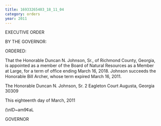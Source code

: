 ```yaml
---
title: 16933265403_18_11_04
category: orders
year: 2011
---
```

 

EXECUTIVE ORDER

BY THE GOVERNOR:

ORDERED:

That the Honorable Duncan N. Johnson, Sr., of Richmond County,
Georgia, is appointed as a member of the Board of Natural
Resources as a Member at Large, for a term of ofﬁce ending March
16, 2018. Johnson succeeds the Honorable Bill Archer, whose term
expired March 16, 2011.

The Honorable Duncan N. Johnson, Sr.
2 Eagleton Court
Augusta, Georgia 30309

This eighteenth day of March, 2011

(\nID~am9¢aL

GOVERNOR

